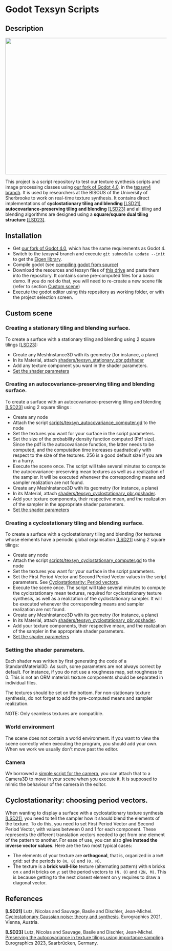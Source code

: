 # Godot Texsyn Scripts

## Description

<img src="https://user-images.githubusercontent.com/15910330/230186509-e4bb2d6f-668a-4404-8250-5f76c92ddfd1.png"  width="567" height="426">

This project is a script repository to test our texture synthesis scripts and image processing classes using [our fork of Godot 4.0](https://github.com/DrLutzi/godot), in the [texsyn4 branch](https://github.com/DrLutzi/godot/tree/texsyn4).
It is used by researchers at the BISOUS of the University of Sherbrooke to work on real-time texture synthesis.
It contains direct implementations of **cyclostationary tiling and blending** [[LSD21]](LSD21), **autocovariance-preserving tiling and blending** [[LSD23]](LSD23) and all tiling and blending algorithms are designed using a **square/square dual tiling structure** [[LSD23]](LSD23).

## Installation

- Get [our fork of Godot 4.0](https://github.com/DrLutzi/godot), which has the same requirements as Godot 4.
- Switch to the *texsyn4* branch and execute ``git submodule update --init`` to get the [Eigen library](https://gitlab.com/libeigen/eigen).
- Compile godot (see [compiling godot from source](https://docs.godotengine.org/en/stable/contributing/development/compiling/index.html))
- Download the resources and texsyn files of [this drive](https://drive.google.com/drive/folders/1i5tzNFtTbG-DTTWhwVybwerXT3g1NZnn?usp=sharing) and paste them into the repository. It contains some pre-computed files for a basic demo.
If you do not do that, you will need to re-create a new scene file (refer to section [Custom scene](#custom-scene))
- Execute the godot editor using this repository as working folder, or with the project selection screen.

## Custom scene

### Creating a stationary tiling and blending surface.

To create a surface with a stationary tiling and blending using 2 square tilings [[LSD23]](LSD23):

- Create any MeshInstance3D with its geometry (for instance, a plane)
- In its Material, attach [shaders/texsyn_stationary_pbr.gdshader](shaders/texsyn_stationary_pbr.gdshader)
- Add any texture component you want in the shader parameters.
- [Set the shader parameters](setting-the-shader-parameters)

### Creating an autocovariance-preserving tiling and blending surface.

To create a surface with an autocovariance-preserving tiling and blending [[LSD23]](LSD23) using 2 square tilings :

- Create any node
- Attach the script [scripts/texsyn_autocovariance_computer.gd](scripts/texsyn_autocovariance_computer.gd) to the node
- Set the textures you want for your surface in the script parameters.
- Set the size of the probability density function computed (Pdf size). Since the pdf is the autocovariance function, the latter needs to be computed, and the computation time increases quadratically with respect to the size of the textures. 256 is a good default size if you are in a hurry.
- Execute the scene once. The script will take several minutes to compute the autocovariance-preserving mean textures as well as a realization of the sampler. It will be executed whenever the corresponding means and sampler realization are not found.
- Create any MeshInstance3D with its geometry (for instance, a plane)
- In its Material, attach [shaders/texsyn_cyclostationary_pbr.gdshader](shaders/texsyn_cyclostationary_pbr.gdshader).
- Add your texture components, their respective mean, and the realization of the sampler in the appropriate shader parameters.
- [Set the shader parameters](setting-the-shader-parameters)

### Creating a cyclostationary tiling and blending surface.

To create a surface with a cyclostationary tiling and blending (for textures whose elements have a periodic global organisation [[LSD21]](LSD21) using 2 square tilings: 
- Create any node
- Attach the script [scripts/texsyn_cyclostationary_computer.gd](scripts/texsyn_cyclostationary_computer.gd) to the node
- Set the textures you want for your surface in the script parameters.
- Set the First Period Vector and Second Period Vector values in the script parameters. See [Cyclostationarity: Period vectors](cyclostationarity-choosing-period-vectors). 
- Execute the scene once. The script will take several minutes to compute the cyclostationary mean textures, required for cyclostationary texture synthesis, as well as a realization of the cyclostationary sampler. It will be executed whenever the corresponding means and sampler realization are not found.
- Create any MeshInstance3D with its geometry (for instance, a plane)
- In its Material, attach [shaders/texsyn_cyclostationary_pbr.gdshader](shaders/texsyn_cyclostationary_pbr.gdshader).
- Add your texture components, their respective mean, and the realization of the sampler in the appropriate shader parameters.
- [Set the shader parameters](setting-the-shader-parameters)

### Setting the shader parameters.
Each shader was written by first generating the code of a StandardMaterial3D. As such, some parameters are not always correct by default. For instance, if you do not use a roughness map, set roughness to 0. This is not an ORM material: texture components should be separated in individual files.

The textures should be set on the bottom. For non-stationary texture synthesis, do not forget to add the pre-computed means and sampler realization.

NOTE: Only seamless textures are compatible.

### World environment

The scene does not contain a world environment. If you want to view the scene correctly when executing the program, you should add your own. When we work we usually don't move past the editor.

### Camera

We borrowed a [simple script for the camera](https://godotengine.org/asset-library/asset/1561), you can attach that to a Camera3D to move in your scene when you execute it.
It is supposed to mimic the behaviour of the camera in the editor.


## Cyclostationarity: choosing period vectors.

When wanting to display a surface with a cyclostationary texture synthesis [[LSD21]](LSD21), you need to tell the sampler how it should blend the elements of the texture.
To do this, you need to set First Period Vector and Second Period Vector, with values between 0 and 1 for each component. 
These represents the different translation vectors needed to get from one element of the pattern to another. 
For ease of use, you can also **give instead the inverse vector values**. 
Here are the two most typical cases: 
- The elements of your texture are **orthogonal**, that is, organized in a `NxM` grid: set the periods to `(N, 0)` and `(0, M)`. 
- The texture is a **brick wall-like** texture (alternating pattern) with `N` bricks on `x` and `M` bricks on `y`: set the period vectors to `(N, 0)` and `(2N, M)`. This is because getting to the next closest element on y requires to draw a diagonal vector.

## References
<a id="LSD21">**[LSD21]**</a> 
Lutz, Nicolas and Sauvage, Basile and Dischler, Jean-Michel.
[Cyclostationary Gaussian noise: theory and synthesis](https://hal.science/hal-03181139).
Eurographics 2021, Vienna, Austria.

<a id="LSD23">**[LSD23]**</a> 
Lutz, Nicolas and Sauvage, Basile and Dischler, Jean-Michel.
[Preserving the autocovariance in texture tilings using importance sampling](https://hal.science/hal-03964175/).
Eurographics 2023, Saarbrücken, Germany.
